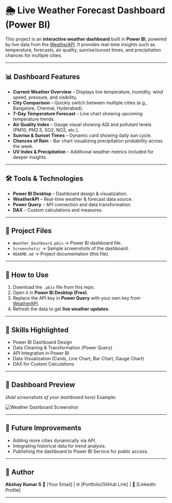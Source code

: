 # 🌦️ Live Weather Forecast Dashboard (Power BI)

This project is an **interactive weather dashboard** built in **Power BI**, powered by live data from the [WeatherAPI](http://api.weatherapi.com/v1/forecast.json). It provides real-time insights such as temperature, forecasts, air quality, sunrise/sunset times, and precipitation chances for multiple cities.

---

## 📊 Dashboard Features

* **Current Weather Overview** – Displays live temperature, humidity, wind speed, pressure, and visibility.
* **City Comparison** – Quickly switch between multiple cities (e.g., Bangalore, Chennai, Hyderabad).
* **7-Day Temperature Forecast** – Line chart showing upcoming temperature trends.
* **Air Quality Index** – Gauge visual showing AQI and pollutant levels (PM10, PM2.5, SO2, NO2, etc.).
* **Sunrise & Sunset Times** – Dynamic card showing daily sun cycle.
* **Chances of Rain** – Bar chart visualizing precipitation probability across the week.
* **UV Index & Precipitation** – Additional weather metrics included for deeper insights.

---

## 🛠️ Tools & Technologies

* **Power BI Desktop** – Dashboard design & visualization.
* **WeatherAPI** – Real-time weather & forecast data source.
* **Power Query** – API connection and data transformation.
* **DAX** – Custom calculations and measures.

---

## 📂 Project Files

* `Weather_Dashboard.pbix` → Power BI dashboard file.
* `Screenshots/` → Sample screenshots of the dashboard.
* `README.md` → Project documentation (this file).

---

## 🚀 How to Use

1. Download the `.pbix` file from this repo.
2. Open it in **Power BI Desktop (Free)**.
3. Replace the API key in **Power Query** with your own key from [WeatherAPI](https://www.weatherapi.com/).
4. Refresh the data to get **live weather updates**.

---

## 📌 Skills Highlighted

* Power BI Dashboard Design
* Data Cleaning & Transformation (Power Query)
* API Integration in Power BI
* Data Visualization (Cards, Line Chart, Bar Chart, Gauge Chart)
* DAX for Custom Calculations

---

## 📸 Dashboard Preview

*(Add screenshots of your dashboard here)*
Example:

![Weather Dashboard Screenshot](Screenshots/weather_dashboard.png)

---

## 🌟 Future Improvements

* Adding more cities dynamically via API.
* Integrating historical data for trend analysis.
* Publishing the dashboard to Power BI Service for public access.

---

## 👤 Author

**Akshay Kumar S**
📧 [Your Email] | 🌐 [Portfolio/GitHub Link] | 💼 [LinkedIn Profile]

---
